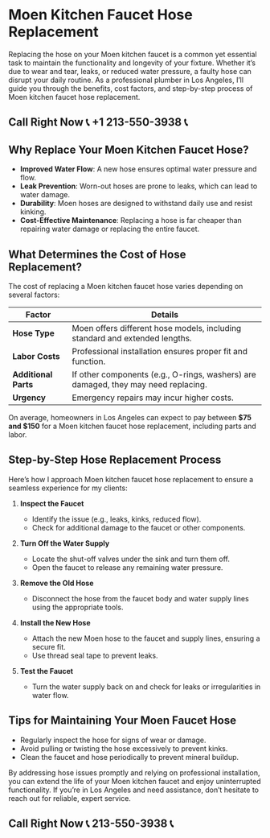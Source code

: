 # Moen Kitchen Faucet Hose Replacement  

Replacing the hose on your Moen kitchen faucet is a common yet essential task to maintain the functionality and longevity of your fixture. Whether it’s due to wear and tear, leaks, or reduced water pressure, a faulty hose can disrupt your daily routine. As a professional plumber in Los Angeles, I’ll guide you through the benefits, cost factors, and step-by-step process of Moen kitchen faucet hose replacement.  

## Call Right Now 📞 +1 213-550-3938 📞

## Why Replace Your Moen Kitchen Faucet Hose?  

- **Improved Water Flow**: A new hose ensures optimal water pressure and flow.  
- **Leak Prevention**: Worn-out hoses are prone to leaks, which can lead to water damage.  
- **Durability**: Moen hoses are designed to withstand daily use and resist kinking.  
- **Cost-Effective Maintenance**: Replacing a hose is far cheaper than repairing water damage or replacing the entire faucet.  

## What Determines the Cost of Hose Replacement?  

The cost of replacing a Moen kitchen faucet hose varies depending on several factors:  

| **Factor**               | **Details**                                                                 |  
|--------------------------|----------------------------------------------------------------------------|  
| **Hose Type**            | Moen offers different hose models, including standard and extended lengths. |  
| **Labor Costs**          | Professional installation ensures proper fit and function.                |  
| **Additional Parts**     | If other components (e.g., O-rings, washers) are damaged, they may need replacing. |  
| **Urgency**              | Emergency repairs may incur higher costs.                                  |  

On average, homeowners in Los Angeles can expect to pay between **$75 and $150** for a Moen kitchen faucet hose replacement, including parts and labor.  

## Step-by-Step Hose Replacement Process  

Here’s how I approach Moen kitchen faucet hose replacement to ensure a seamless experience for my clients:  

1. **Inspect the Faucet**  
   - Identify the issue (e.g., leaks, kinks, reduced flow).  
   - Check for additional damage to the faucet or other components.  

2. **Turn Off the Water Supply**  
   - Locate the shut-off valves under the sink and turn them off.  
   - Open the faucet to release any remaining water pressure.  

3. **Remove the Old Hose**  
   - Disconnect the hose from the faucet body and water supply lines using the appropriate tools.  

4. **Install the New Hose**  
   - Attach the new Moen hose to the faucet and supply lines, ensuring a secure fit.  
   - Use thread seal tape to prevent leaks.  

5. **Test the Faucet**  
   - Turn the water supply back on and check for leaks or irregularities in water flow.  

## Tips for Maintaining Your Moen Faucet Hose  

- Regularly inspect the hose for signs of wear or damage.  
- Avoid pulling or twisting the hose excessively to prevent kinks.  
- Clean the faucet and hose periodically to prevent mineral buildup.  

By addressing hose issues promptly and relying on professional installation, you can extend the life of your Moen kitchen faucet and enjoy uninterrupted functionality. If you’re in Los Angeles and need assistance, don’t hesitate to reach out for reliable, expert service.
## Call Right Now 📞 213-550-3938 📞